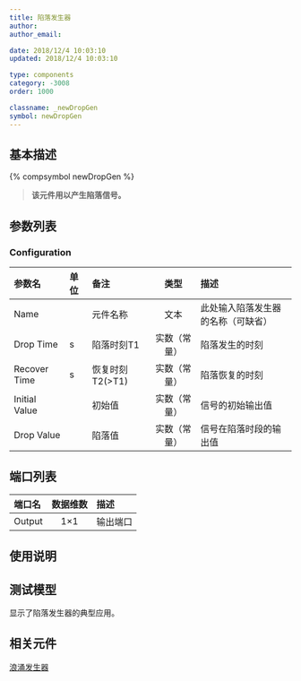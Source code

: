 ```yaml
---
title: 陷落发生器
author: 
author_email:

date: 2018/12/4 10:03:10
updated: 2018/12/4 10:03:10

type: components
category: -3008
order: 1000

classname: _newDropGen
symbol: newDropGen
---
```

## 基本描述
{% compsymbol newDropGen %}

> **该元件用以产生陷落信号。**

## 参数列表
### Configuration
| 参数名 | 单位 | 备注 | 类型 | 描述 |
| :--- | :--- | :--- | :--: | :--- |
| Name |  | 元件名称 | 文本 | 此处输入陷落发生器的名称（可缺省） |
| Drop Time | s | 陷落时刻T1 | 实数（常量） | 陷落发生的时刻 |
| Recover Time | s | 恢复时刻T2(>T1) | 实数（常量） | 陷落恢复的时刻 |
| Initial Value |  | 初始值 | 实数（常量） | 信号的初始输出值 |
| Drop Value |  | 陷落值 | 实数（常量） | 信号在陷落时段的输出值 |


## 端口列表

| 端口名 | 数据维数 | 描述 |
| :--- | :--:  | :--- |
| Output | 1×1 | 输出端口|                   

## 使用说明


## 测试模型
[<test name>](<test link>)显示了陷落发生器的典型应用。

## 相关元件

[浪涌发生器](/components/comp_newSurgeGen.html)
